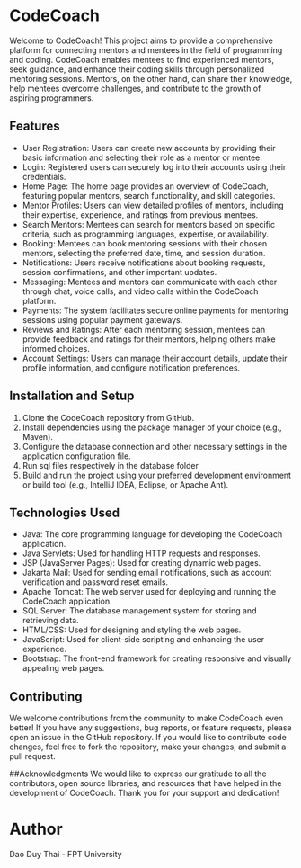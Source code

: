 # CodeCoach
Welcome to CodeCoach! This project aims to provide a comprehensive platform for connecting mentors and mentees in the field of programming and coding. CodeCoach enables mentees to find experienced mentors, seek guidance, and enhance their coding skills through personalized mentoring sessions. Mentors, on the other hand, can share their knowledge, help mentees overcome challenges, and contribute to the growth of aspiring programmers.
## Features
- User Registration: Users can create new accounts by providing their basic information and selecting their role as a mentor or mentee.
- Login: Registered users can securely log into their accounts using their credentials.
- Home Page: The home page provides an overview of CodeCoach, featuring popular mentors, search functionality, and skill categories.
- Mentor Profiles: Users can view detailed profiles of mentors, including their expertise, experience, and ratings from previous mentees.
- Search Mentors: Mentees can search for mentors based on specific criteria, such as programming languages, expertise, or availability.
- Booking: Mentees can book mentoring sessions with their chosen mentors, selecting the preferred date, time, and session duration.
- Notifications: Users receive notifications about booking requests, session confirmations, and other important updates.
- Messaging: Mentees and mentors can communicate with each other through chat, voice calls, and video calls within the CodeCoach platform.
- Payments: The system facilitates secure online payments for mentoring sessions using popular payment gateways.
- Reviews and Ratings: After each mentoring session, mentees can provide feedback and ratings for their mentors, helping others make informed choices.
- Account Settings: Users can manage their account details, update their profile information, and configure notification preferences.
## Installation and Setup
1. Clone the CodeCoach repository from GitHub.
2. Install dependencies using the package manager of your choice (e.g., Maven).
3. Configure the database connection and other necessary settings in the application configuration file.
4. Run sql files respectively in the database folder
5. Build and run the project using your preferred development environment or build tool (e.g., IntelliJ IDEA, Eclipse, or Apache Ant).
## Technologies Used
- Java: The core programming language for developing the CodeCoach application.
- Java Servlets: Used for handling HTTP requests and responses.
- JSP (JavaServer Pages): Used for creating dynamic web pages.
- Jakarta Mail: Used for sending email notifications, such as account verification and password reset emails.
- Apache Tomcat: The web server used for deploying and running the CodeCoach application.
- SQL Server: The database management system for storing and retrieving data.
- HTML/CSS: Used for designing and styling the web pages.
- JavaScript: Used for client-side scripting and enhancing the user experience.
- Bootstrap: The front-end framework for creating responsive and visually appealing web pages.
## Contributing
We welcome contributions from the community to make CodeCoach even better! If you have any suggestions, bug reports, or feature requests, please open an issue in the GitHub repository. If you would like to contribute code changes, feel free to fork the repository, make your changes, and submit a pull request.

##Acknowledgments
We would like to express our gratitude to all the contributors, open source libraries, and resources that have helped in the development of CodeCoach. Thank you for your support and dedication!

# Author
Dao Duy Thai - FPT University
               